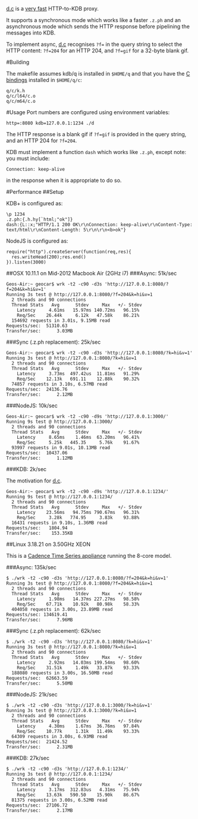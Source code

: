 [d.c](d.c) is a [very fast](#performance) HTTP-to-KDB proxy.

It supports a synchronous mode which works like a faster `.z.ph` and an asynchronous mode
which sends the HTTP response before pipelining the messages into KDB.

To implement async, [d.c](d.c#L65) recognises `?f=` in the query string to select the
HTTP content: `?f=204` for an HTTP 204, and `?f=gif` for a 32-byte blank gif.

#Building

The makefile assumes kdb/q is installed in `$HOME/q` and that you have
the [C bindings](http://kx.com/q/d/c.htm) installed in `$HOME/q/c`:

    q/c/k.h
    q/c/l64/c.o
    q/c/m64/c.o

#Usage
Port numbers are configured using environment variables:

    http=:8080 kdb=127.0.0.1:1234 ./d

The HTTP response is a blank gif if `?f=gif` is provided in the query string,
and an HTTP 204 for `?f=204`.

KDB must implement a function `dash` which works like `.z.ph`, except note: you must include:

    Connection: keep-alive

in the response when it is appropriate to do so.

#Performance
##Setup

KDB+ is configured as:

    \p 1234
    .z.ph:{.h.hy[`html;"ok"]}
    dash:{L::x;"HTTP/1.1 200 OK\r\nConnection: keep-alive\r\nContent-Type: text/html\r\nContent-Length: 5\r\n\r\n<b>ok"}

NodeJS is configured as:

    require("http").createServer(function(req,res){
      res.writeHead(200);res.end()
    }).listen(3000)

##OSX 10.11.1 on Mid-2012 Macbook Air (2GHz i7)
###Async: 51k/sec

    Geos-Air:~ geocar$ wrk -t2 -c90 -d3s 'http://127.0.0.1:8080/?f=204&k=hi&v=1'
    Running 3s test @ http://127.0.0.1:8080/?f=204&k=hi&v=1
      2 threads and 90 connections
      Thread Stats   Avg      Stdev     Max   +/- Stdev
        Latency     4.61ms   15.97ms 140.72ms   96.15%
        Req/Sec    26.44k     6.12k   47.58k    86.21%
      154692 requests in 3.01s, 9.15MB read
    Requests/sec:  51310.63
    Transfer/sec:      3.03MB

###Sync (.z.ph replacement): 25k/sec

    Geos-Air:~ geocar$ wrk -t2 -c90 -d3s 'http://127.0.0.1:8080/?k=hi&v=1'
    Running 3s test @ http://127.0.0.1:8080/?k=hi&v=1
      2 threads and 90 connections
      Thread Stats   Avg      Stdev     Max   +/- Stdev
        Latency     3.73ms  497.42us  11.81ms   91.29%
        Req/Sec    12.13k   691.11    12.88k    90.32%
      74857 requests in 3.10s, 6.57MB read
    Requests/sec:  24136.76
    Transfer/sec:      2.12MB

###NodeJS: 10k/sec

    Geos-Air:~ geocar$ wrk -t2 -c90 -d9s 'http://127.0.0.1:3000/'
    Running 9s test @ http://127.0.0.1:3000/
      2 threads and 90 connections
      Thread Stats   Avg      Stdev     Max   +/- Stdev
        Latency     8.65ms    1.46ms  63.20ms   96.41%
        Req/Sec     5.25k   445.35     5.76k    91.67%
      93997 requests in 9.01s, 10.13MB read
    Requests/sec:  10437.06
    Transfer/sec:      1.12MB

###KDB: 2k/sec

The motivation for [d.c](d.c).

    Geos-Air:~ geocar$ wrk -t2 -c90 -d9s 'http://127.0.0.1:1234/'
    Running 9s test @ http://127.0.0.1:1234/
      2 threads and 90 connections
      Thread Stats   Avg      Stdev     Max   +/- Stdev
        Latency    23.56ms   94.75ms 790.67ms   96.31%
        Req/Sec     3.28k   774.95     3.83k    93.88%
      16431 requests in 9.10s, 1.36MB read
    Requests/sec:   1804.94
    Transfer/sec:    153.35KB

##Linux 3.18.21 on 3.50GHz XEON

This is a [Cadence Time Series appliance](https://www.scalableinformatics.com/cadence)
running the 8-core model.

###Async: 135k/sec

    $ ./wrk -t2 -c90 -d3s 'http://127.0.0.1:8080/?f=204&k=hi&v=1'
    Running 3s test @ http://127.0.0.1:8080/?f=204&k=hi&v=1
      2 threads and 90 connections
      Thread Stats   Avg      Stdev     Max   +/- Stdev
        Latency     1.98ms   14.37ms 227.27ms   98.58%
        Req/Sec    67.71k    10.92k   80.98k    58.33%
      404058 requests in 3.00s, 23.89MB read
    Requests/sec: 134619.41
    Transfer/sec:      7.96MB

###Sync (.z.ph replacement): 62k/sec

    $ ./wrk -t2 -c90 -d3s 'http://127.0.0.1:8080/?k=hi&v=1'
    Running 3s test @ http://127.0.0.1:8080/?k=hi&v=1
      2 threads and 90 connections
      Thread Stats   Avg      Stdev     Max   +/- Stdev
        Latency     2.92ms   14.03ms 199.54ms   98.60%
        Req/Sec    31.51k     1.49k   33.87k    93.33%
      188080 requests in 3.00s, 16.50MB read
    Requests/sec:  62663.59
    Transfer/sec:      5.50MB


###NodeJS: 21k/sec

    $ ./wrk -t2 -c90 -d3s 'http://127.0.0.1:3000/?k=hi&v=1'
    Running 3s test @ http://127.0.0.1:3000/?k=hi&v=1
      2 threads and 90 connections
      Thread Stats   Avg      Stdev     Max   +/- Stdev
        Latency     4.30ms    1.67ms  36.76ms   97.84%
        Req/Sec    10.77k     1.31k   11.49k    93.33%
      64309 requests in 3.00s, 6.93MB read
    Requests/sec:  21424.52
    Transfer/sec:      2.31MB

###KDB: 27k/sec

    $ ./wrk -t2 -c90 -d3s 'http://127.0.0.1:1234/'
    Running 3s test @ http://127.0.0.1:1234/
      2 threads and 90 connections
      Thread Stats   Avg      Stdev     Max   +/- Stdev
        Latency     3.17ms  312.83us   4.31ms   75.94%
        Req/Sec    13.63k   590.50    15.90k    86.67%
      81375 requests in 3.00s, 6.52MB read
    Requests/sec:  27106.72
    Transfer/sec:      2.17MB

